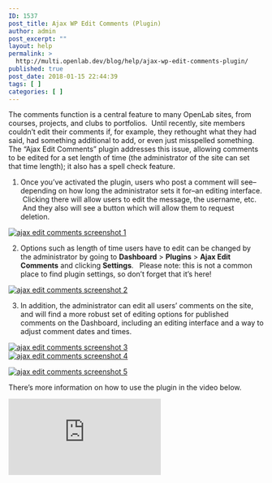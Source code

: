 ```yaml
---
ID: 1537
post_title: Ajax WP Edit Comments (Plugin)
author: admin
post_excerpt: ""
layout: help
permalink: >
  http://multi.openlab.dev/blog/help/ajax-wp-edit-comments-plugin/
published: true
post_date: 2018-01-15 22:44:39
tags: [ ]
categories: [ ]
---
```

The comments function is a central feature to many OpenLab sites, from courses, projects, and clubs to portfolios.  Until recently, site members couldn’t edit their comments if, for example, they rethought what they had said, had something additional to add, or even just misspelled something.  The “Ajax Edit Comments” plugin addresses this issue, allowing comments to be edited for a set length of time (the administrator of the site can set that time length); it also has a spell check feature.

1. Once you’ve activated the plugin, users who post a comment will see–depending on how long the administrator sets it for–an editing interface.  Clicking there will allow users to edit the message, the username, etc.  And they also will see a button which will allow them to request deletion.

<a href="https://multi.openlab.dev/openroad/files/2012/03/Screen-Shot-2012-03-18-at-1.18.03-PM.png"><img class="alignnone" src="https://openlab.citytech.cuny.edu/openroad/files/2012/03/Screen-Shot-2012-03-18-at-1.18.03-PM.png" alt="ajax edit comments screenshot 1" /></a>

2. Options such as length of time users have to edit can be changed by the administrator by going to <strong>Dashboard</strong> &gt; <strong>Plugins</strong> &gt; <strong>Ajax Edit Comments</strong> and clicking <strong>Settings</strong>.   Please note: this is not a common place to find plugin settings, so don’t forget that it’s here!

<a href="https://multi.openlab.dev/openroad/files/2012/03/Screen-Shot-2012-03-18-at-1.09.53-PM.png"><img class="alignnone" src="https://openlab.citytech.cuny.edu/openroad/files/2012/03/Screen-Shot-2012-03-18-at-1.09.53-PM-1024x121.png" alt="ajax edit comments screenshot 2" /></a>

3. In addition, the administrator can edit all users’ comments on the site, and will find a more robust set of editing options for published comments on the Dashboard, including an editing interface and a way to adjust comment dates and times.
<div><a href="https://multi.openlab.dev/openroad/files/2012/03/Screen-Shot-2012-03-18-at-12.49.35-PM.png"><img class="alignnone" src="https://openlab.citytech.cuny.edu/openroad/files/2012/03/Screen-Shot-2012-03-18-at-12.49.35-PM.png" alt="ajax edit comments screenshot 3" /></a></div>
<a href="https://multi.openlab.dev/openroad/files/2012/03/Screen-Shot-2012-03-18-at-12.51.22-PM.png"><img class="alignnone" src="https://openlab.citytech.cuny.edu/openroad/files/2012/03/Screen-Shot-2012-03-18-at-12.51.22-PM.png" alt="ajax edit comments screenshot 4" /></a>

<a href="https://multi.openlab.dev/openroad/files/2012/03/Screen-Shot-2012-03-18-at-12.51.29-PM.png"><img class="alignnone" src="https://openlab.citytech.cuny.edu/openroad/files/2012/03/Screen-Shot-2012-03-18-at-12.51.29-PM.png" alt="ajax edit comments screenshot 5" /></a>

There’s more information on how to use the plugin in the video below.

<iframe src="https://www.youtube.com/embed/JZyudPKg44g?feature=oembed" width="300" height="150" frameborder="0" allowfullscreen="allowfullscreen" data-mce-fragment="1"></iframe>

&nbsp;